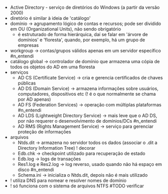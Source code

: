* Active Directory - serviço de diretórios do Windows (a partir da versão 2000)
* diretório é similar à ideia de 'catálogo'
* domínio -> agrupamento lógico de contas e recursos; pode ser dividido em OU (Organizational Units), não sendo obrigatório
	* é estruturado de forma hierárquica, daí se falar em 'árvore de domínios' e 'floresta', quando, por exemplo, há um grupo de empresas
* workgroup -> contas/grupos válidos apenas em um servidor específico #n_entendi 
* catálogo global -> controlador de domínio que armazena uma cópia de todos os objetos do AD em uma floresta
* serviços
	* AD CS (Certificate Service) -> cria e gerencia certificados de chaves públicas
	* AD DS (Domain Service) -> armazena informações sobre usuários, computadores, dispositivos etc (! é o que normalmente se chama por AD apenas)
	* AD FS (Federation Services) -> operação com múltiplas plataformas #n_entendi 
	* AD LDS (Lightweight Directory Service) -> mais leve que o AD DS, por não requerer o desenvolvimento de domínios/DCs #n_entendi 
	* AD RMS (Rights Management Service) -> serviço para gerenciar proteção de informações
* arquivos
	* Ntds.dit -> armazena no servidor todos os dados (associar o .dit a Directory Information Tree) ! decorar
	* Edb.chk -> checkpoint utilizado para recuperação de estado
	* Edb.log -> logs de transações
	* Res1.log e Res2.log -> log reverso, usado quando não há espaço em disco #n_entendi 
	* Schema.ini -> inicializa o Ntds.dit, depois não é mais utilizado
* ! utiliza DNS para nomear e resolver nomes de domínio
* ! só funciona com o sistema de arquivos NTFS #TODO verificar